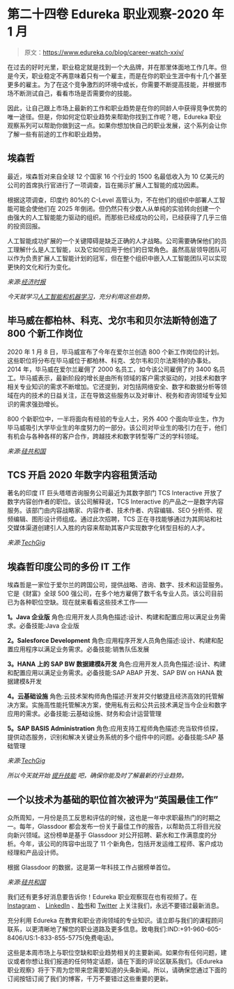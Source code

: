 # 第二十四卷 Edureka 职业观察-2020 年 1 月

> 原文：<https://www.edureka.co/blog/career-watch-xxiv/>

在过去的好时光里，职业稳定就是找到一个大品牌，并在那里体面地工作几年。但是今天，职业稳定不再意味着只有一个雇主，而是在你的职业生涯中有十几个甚至更多的雇主。为了在这个竞争激烈的环境中成长，你需要不断提高技能，并根据市场不断测试自己，看看市场是否需要你的技能。

因此，让自己跟上市场上最新的工作和职业趋势是在你的同龄人中获得竞争优势的唯一途径。但是，你如何定位职业趋势来帮助你找到工作呢？嗯，Edureka 职业观察系列可以帮助你做到这一点。如果你想加快自己的职业发展，这个系列会让你了解一些有前途的工作和职业趋势。

## 埃森哲

最近，埃森哲对来自全球 12 个国家 16 个行业的 1500 名最低收入为 10 亿美元的公司的首席执行官进行了一项调查，旨在揭示扩展人工智能的成功因素。

根据这项调查，印度约 80%的 C-Level 高管认为，不在他们的组织中部署人工智能可能会使他们在 2025 年倒闭。但仍然只有少数人从单纯的实验转向创建一个由强大的人工智能能力驱动的组织。而那些已经成功的公司，已经获得了几乎三倍的投资回报。

人工智能成功扩展的一个关键障碍是缺乏正确的人才战略。公司需要确保他们的员工理解什么是人工智能，以及它如何应用于他们的日常角色。虽然高层领导团队可以作为负责扩展人工智能计划的冠军，但在整个组织中嵌入人工智能团队可以实现更快的文化和行为变化。

*来源:[经济时报](https://economictimes.indiatimes.com/tech/software/80-indian-executives-believe-ai-is-essential-to-stay-in-business-by-2025-accenture/articleshow/73120711.cms)*

*今天就学习[人工智能和机器学习](https://www.edureka.co/post-graduate/machine-learning-and-ai)，充分利用这些趋势。*

## **毕马威在都柏林、科克、戈尔韦和贝尔法斯特创造了 800 个新工作岗位**

2020 年 1 月 8 日，毕马威宣布了今年在爱尔兰创造 800 个新工作岗位的计划。这些职位将分布在毕马威位于都柏林、科克、戈尔韦和贝尔法斯特的办事处。2014 年，毕马威在爱尔兰雇佣了 2000 名员工，如今该公司雇佣了约 3400 名员工。毕马威表示，最新阶段的增长是由所有领域的客户需求驱动的，对技术和数字相关专业知识的需求不断增加。它还提到，对包括网络安全、数字和数据分析等领域在内的技术的日益关注，正在导致这些服务以及对审计、税务和咨询领域专业知识的需求强劲增长。

800 个新职位中，一半将面向有经验的专业人士，另外 400 个面向毕业生，作为毕马威吸引大学毕业生的年度努力的一部分。该公司对毕业生的吸引力在于，他们有机会与各种各样的客户合作，跨越技术和数字转型等广泛的学科领域。

*来源:[硅共和国](https://www.siliconrepublic.com/jobs/kpmg-800-new-jobs-ireland)*

## **TCS 开启 2020 年数字内容租赁活动**

著名的印度 IT 巨头塔塔咨询服务公司最近为其数字部门 TCS Interactive 开放了数字内容创作者的职位。该公司解释说，TCS Interactive 的产品之一是数字内容服务。该部门由内容战略家、内容作者、技术作者、内容编辑、SEO 分析师、视频编辑、图形设计师组成。通过此次招聘，TCS 正在寻找能够通过为其网站和社交媒体渠道创建引人入胜的内容来帮助其客户实现数字化转型目标的人才。

*来源:[TechGig](https://content.techgig.com/tcs-opens-digital-content-hiring-drive-2020/articleshow/73119588.cms)*

## **埃森哲印度公司的多份 IT 工作**

埃森哲是一家位于爱尔兰的跨国公司，提供战略、咨询、数字、技术和运营服务。它是《财富》全球 500 强公司，在多个地方雇佣了数千名专业人员。该公司目前已为各种职位空缺。现在就来看看这些技术工作——

**1。Java 企业版** 角色:应用开发人员角色描述:设计、构建和配置应用以满足业务需求。必备技能:Java 企业版

**2。Salesforce Development** 角色:应用程序开发人员角色描述:设计、构建和配置应用程序以满足业务需求。必备技能:销售队伍发展

**3。HANA 上的 SAP BW 数据建模&开发** 角色:应用开发人员角色描述:设计、构建和配置应用以满足业务需求。必备技能:SAP ABAP 开发、SAP BW on HANA 数据建模&开发

**4。云基础设施** 角色:云技术架构师角色描述:开发并交付敏捷且经济高效的托管解决方案。实施高性能托管解决方案，使用私有云和公共云技术满足当今企业和数字应用的需求。必备技能:云基础设施、财务和会计运营管理

**5。SAP BASIS Administration** 角色:应用支持工程师角色描述:充当软件侦探，提供动态服务，识别和解决关键业务系统的多个组件中的问题。必备技能:SAP 基础管理

*来源:[TechGig](https://content.techgig.com/multiple-it-jobs-at-accenture-india-check-details-here/articleshow/72902919.cms)*

*所以今天就开始  [提升技能](https://www.edureka.co/all-courses) 吧，确保你能及时了解最新的行业趋势。*

## **一个以技术为基础的职位首次被评为“英国最佳工作”**

众所周知，一月份是员工反思和评估的时候，这也是一年中求职最热门的时期之一。每年，Glassdoor 都会发布一份关于最佳工作的报告，以帮助员工将目光投向新兴领域。这份榜单是基于 Glassdoor 对公开招聘、薪水和工作满意度的分析。今年，该公司的阵容中出现了 11 个新角色，包括开发运维工程师、客户成功经理和产品设计师。

根据 Glassdoor 的数据，这是第一年科技工作占据榜单首位。

*来源:[硅共和国](https://www.siliconrepublic.com/careers/glassdoor-best-jobs-uk-2020)*

我们还有更多好消息要告诉你！Edureka 职业观察现在也有视频了。在 [Instagram](https://www.instagram.com/edureka.co/) 、 [LinkedIn](https://www.linkedin.com/company/edureka/) 、[脸书](https://www.facebook.com/edurekaIN/)和 [Twitter](https://twitter.com/edurekaIN) 上关注我们，永远不要错过最新消息。

充分利用 Edureka 在教育和职业咨询领域的专业知识。请立即与我们的课程顾问联系，以更清晰地了解您的职业道路及更多信息。致电我们:IND:+91-960-605-8406/US:1-833-855-5775(免费电话)。

这些是本周市场上与职位空缺和职业趋势相关的主要新闻。如果你有任何问题，建议或者你想让我们报道的任何特定话题，请在下面的评论区联系我们。《Edureka 职业观察》将于下周为您带来您需要知道的头条新闻。所以，请确保您通过下面的订阅按钮订阅了我们的博客，千万不要错过这些重要的更新。